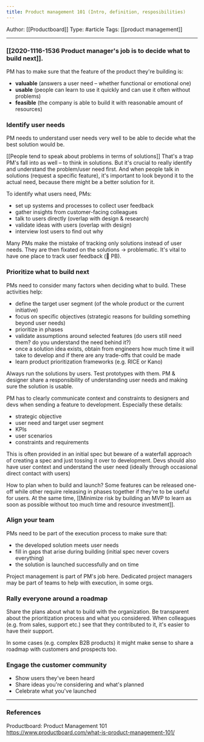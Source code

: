 ```yaml
---
title: Product management 101 (Intro, definition, resposibilities)
---
```

Author: [[Productboard]]
Type: #article
Tags: [[product management]]

---

### [[2020-1116-1536 Product manager's job is to decide what to build next]].

PM has to make sure that the feature of the product they're building is:
- **valuable** (answers a user need – whether functional or emotional one)
- **usable** (people can learn to use it quickly and can use it often without problems)
- **feasible** (the company is able to build it with reasonable amount of resources)

### Identify user needs

PM needs to understand user needs very well to be able to decide what the best solution would be.

[[People tend to speak about problems in terms of solutions]]
That's a trap PM's fall into as well – to think in solutions. But it's crucial to really identify and understand the problem/user need first.
And when people talk in solutions (request a specific feature), it's important to look beyond it to the actual need, because there might be a better solution for it.

To identify what users need, PMs:
- set up systems and processes to collect user feedback
- gather insights from customer-facing colleagues
- talk to users directly (overlap with design & research)
- validate ideas with users (overlap with design)
- interview lost users to find out why

Many PMs make the mistake of tracking only solutions instead of user needs. They are then fixated on the solutions -> problematic. It's vital to have one place to track user feedback (👋 PB).

### Prioritize what to build next

PMs need to consider many factors when deciding what to build. These activities help:
- define the target user segment (of the whole product or the current initiative)
- focus on specific objectives (strategic reasons for building something beyond user needs)
- prioritize in phases
- validate assumptions around selected features (do users still need them? do you understand the need behind it?)
- once a solution idea exists, obtain from engineers how much time it will take to develop and if there are any trade-offs that could be made
- learn product prioritization frameworks (e.g. RICE or Kano)

Always run the solutions by users. Test prototypes with them. PM & designer share a responsibility of understanding user needs and making sure the solution is usable.

PM has to clearly communicate context and constraints to designers and devs when sending a feature to development. Especially these details:
- strategic objective
- user need and target user segment
- KPIs
- user scenarios
- constraints and requirements

This is often provided in an initial spec but beware of a waterfall approach of creating a spec and just tossing it over to development. Devs should also have user context and understand the user need (ideally through occasional direct contact with users)

How to plan when to build and launch? Some features can be released one-off while other require releasing in phases together if they're to be useful for users.
At the same time, [[Minimize risk by building an MVP to learn as soon as possible without too much time and resource investment]].

### Align your team

PMs need to be part of the execution process to make sure that:
- the developed solution meets user needs
- fill in gaps that arise during building (initial spec never covers everything)
- the solution is launched successfully and on time

Project management is part of PM's job here. Dedicated project managers may be part of teams to help with execution, in some orgs.

### Rally everyone around a roadmap

Share the plans about what to build with the organization.
Be transparent about the prioritization process and what you considered. When colleagues (e.g. from sales, support etc.) see that they contributed to it, it's easier to have their support.

In some cases (e.g. complex B2B products) it might make sense to share a roadmap with customers and prospects too.

### Engage the customer community

- Show users they've been heard
- Share ideas you're considering and what's planned
- Celebrate what you've launched

---

### References
Productboard: Product Management 101 https://www.productboard.com/what-is-product-management-101/